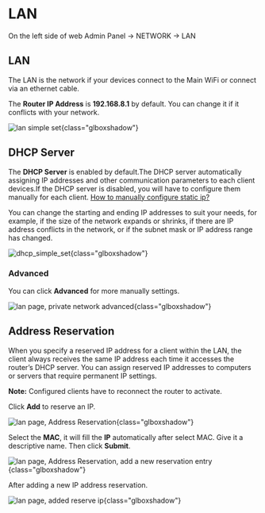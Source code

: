 # LAN

On the left side of web Admin Panel -> NETWORK -> LAN

## LAN

The LAN is the network if your devices connect to the Main WiFi or connect via an ethernet cable.

The **Router IP Address** is **192.168.8.1** by default. You can change it if it conflicts with your network.

![lan simple set](https://static.gl-inet.com/docs/router/en/4/interface_guide/lan/lan_simple_set.png){class="glboxshadow"}


## DHCP Server

The **DHCP Server** is enabled by default.The DHCP server automatically assigning IP addresses and other communication parameters to each client devices.If the DHCP server is disabled, you will have to configure them manually for each client. [How to manually configure static ip?](../tutorials/manually_configure_static_ip.md)

You can change the starting and ending IP addresses to suit your needs, for example, if the size of the network expands or shrinks, if there are IP address conflicts in the network, or if the subnet mask or IP address range has changed.

![dhcp_simple_set](https://static.gl-inet.com/docs/router/en/4/interface_guide/lan/dhcp_simple_set.jpg){class="glboxshadow"}

### Advanced

You can click **Advanced** for more manually settings.

![lan page, private network advanced](https://static.gl-inet.com/docs/router/en/4/interface_guide/lan/dhcp_advanced_set.jpg){class="glboxshadow"}

## Address Reservation

When you specify a reserved IP address for a client within the LAN, the client always receives the same IP address each time it accesses the router’s DHCP server. You can assign reserved IP addresses to computers or servers that require permanent IP settings.

**Note:** Configured clients have to reconnect the router to activate.

Click **Add** to reserve an IP.

![lan page, Address Reservation](https://static.gl-inet.com/docs/router/en/4/interface_guide/lan/reserve_ip.png){class="glboxshadow"}

Select the **MAC**, it will fill the **IP** automatically after select MAC. Give it a descriptive name. Then click **Submit**.

![lan page, Address Reservation, add a new reservation entry](https://static.gl-inet.com/docs/router/en/4/interface_guide/lan/add_a_new_reservation_entry.png){class="glboxshadow"}

After adding a new IP address reservation.

![lan page, added reserve ip](https://static.gl-inet.com/docs/router/en/4/interface_guide/lan/reserve_ip_added.png){class="glboxshadow"}
